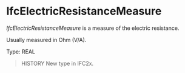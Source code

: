 # IfcElectricResistanceMeasure

_IfcElectricResistanceMeasure_ is a measure of the electric resistance.<!-- end of definition -->

Usually measured in Ohm (V/A).

Type: REAL

> HISTORY  New type in IFC2x.
